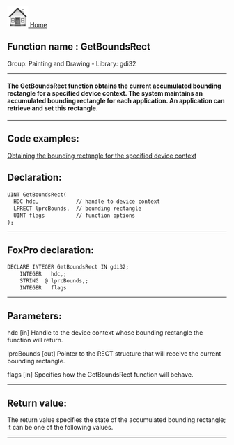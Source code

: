 [<img src="../../images/home.png"> Home ](https://github.com/VFPX/Win32API)  

## Function name : GetBoundsRect
Group: Painting and Drawing - Library: gdi32    
***  


#### The GetBoundsRect function obtains the current accumulated bounding rectangle for a specified device context. The system maintains an accumulated bounding rectangle for each application. An application can retrieve and set this rectangle.
***  


## Code examples:
[Obtaining the bounding rectangle for the specified device context](../../samples/sample_237.md)  

## Declaration:
```foxpro  
UINT GetBoundsRect(
  HDC hdc,            // handle to device context
  LPRECT lprcBounds,  // bounding rectangle
  UINT flags          // function options
);  
```  
***  


## FoxPro declaration:
```foxpro  
DECLARE INTEGER GetBoundsRect IN gdi32;
	INTEGER   hdc,;
	STRING  @ lprcBounds,;
	INTEGER   flags  
```  
***  


## Parameters:
hdc 
[in] Handle to the device context whose bounding rectangle the function will return. 

lprcBounds 
[out] Pointer to the RECT structure that will receive the current bounding rectangle. 

flags 
[in] Specifies how the GetBoundsRect function will behave.   
***  


## Return value:
The return value specifies the state of the accumulated bounding rectangle; it can be one of the following values.   
***  

